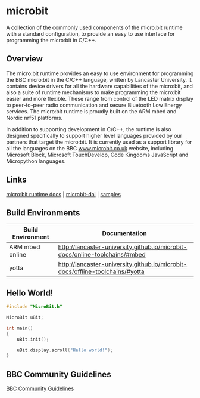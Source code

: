 # microbit

A collection of the commonly used components of the micro:bit runtime with a
standard configuration, to provide an easy to use interface for programming the micro:bit in C/C++.

## Overview

The micro:bit runtime provides an easy to use environment for programming the BBC micro:bit in the C/C++ language, written by Lancaster University. It contains device drivers for all the hardware capabilities of the micro:bit, and also a suite of runtime mechanisms to make programming the micro:bit easier and more flexible. These range from control of the LED matrix display to peer-to-peer radio communication and secure Bluetooth Low Energy services. The micro:bit runtime is proudly built on the ARM mbed and Nordic nrf51 platforms.

In addition to supporting development in C/C++, the runtime is also designed specifically to support higher level languages provided by our partners that target the micro:bit. It is currently used as a support library for all the languages on the BBC www.microbit.co.uk website, including Microsoft Block, Microsoft TouchDevelop, Code Kingdoms JavaScript and Micropython languages.

## Links

[micro:bit runtime docs](http://lancaster-university.github.io/microbit-docs/) | [microbit-dal](https://github.com/lancaster-university/microbit-dal) |  [samples](https://github.com/lancaster-university/microbit-samples)

## Build Environments

| Build Environment | Documentation |
| ------------- |-------------|
| ARM mbed online | http://lancaster-university.github.io/microbit-docs/online-toolchains/#mbed |
| yotta  | http://lancaster-university.github.io/microbit-docs/offline-toolchains/#yotta |



## Hello World!

```cpp
#include "MicroBit.h"

MicroBit uBit;

int main()
{
    uBit.init();

    uBit.display.scroll("Hello world!");
}
```

## BBC Community Guidelines

[BBC Community Guidelines](https://www.microbit.co.uk/help#sect_cg)
